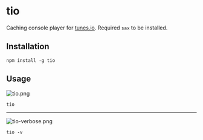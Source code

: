# tio

Caching console player for [tunes.io](http://tunes.io).
Required `sax` to be installed.

## Installation

```
npm install -g tio
```

## Usage

![tio.png](https://s3-eu-west-1.amazonaws.com/vslinko/tio/tio.png "tio")

```
tio
```

---

![tio-verbose.png](https://s3-eu-west-1.amazonaws.com/vslinko/tio/tio-verbose.png "tio -v")

```
tio -v
```

